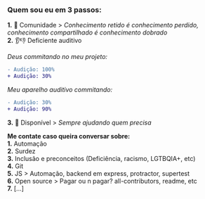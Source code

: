### Quem sou eu em 3 passos:

**1.** 💉 Comunidade > _Conhecimento retido é conhecimento perdido, conhecimento compartilhado é conhecimento dobrado_<br>
**2.** 👂👎 Deficiente auditivo 

_Deus commitando no meu projeto:_
```diff
- Audição: 100%
+ Audição: 30%
```

_Meu aparelho auditivo commitando:_
```diff
- Audição: 30%
+ Audição: 90%
```
**3.** 💬 Disponível > _Sempre ajudando quem precisa_

**Me contate caso queira conversar sobre:**<br>
**1.** Automação<br>
**2.** Surdez<br>
**3.** Inclusão e preconceitos (Deficiência, racismo, LGTBQIA+, etc)<br>
**4.** Git<br>
**5.** JS > Automação, backend em express, protractor, supertest<br>
**6.** Open source > Pagar ou n pagar? all-contributors, readme, etc<br>
**7.** [...]


<!--
**PauloGoncalvesBH/PauloGoncalvesBH** is a ✨ _special_ ✨ repository because its `README.md` (this file) appears on your GitHub profile.

Here are some ideas to get you started:

- 🔭 I’m currently working on ...
- 🌱 I’m currently learning ...
- 👯 I’m looking to collaborate on ...
- 🤔 I’m looking for help with ...
- 💬 Ask me about ...
- 📫 How to reach me: ...
- 😄 Pronouns: ...
- ⚡ Fun fact: ...
-->
